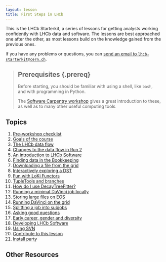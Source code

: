 ```yaml
---
layout: lesson
title: First Steps in LHCb
---
```


This is the LHCb Starterkit, a series of lessons for getting analysts working 
confidently with LHCb data and software.
The lessons are best approached one after the other, as most lessons build on 
the knowledge gained from the previous ones.

If you have any problems or questions, you can [send an email to 
`lhcb-starterkit@cern.ch`](mailto:lhcb-starterkit@cern.ch).

> ## Prerequisites {.prereq}
>
> Before starting, you should be familiar with using a shell, like `bash`, and 
> with programming in Python.
>
> The [Software Carpentry 
> workshop](http://twitwi.github.io/2015-06-02-cern-lhcb/) gives a great 
> introduction to these, as well as to many other useful computing tools.

## Topics

1.  [Pre-workshop checklist](00-prerequisites.html)
2.  [Goals of the course](19-introduction-to-course.html)
3.  [The LHCb data flow](07-dataflow.html)
4.  [Changes to the data flow in Run 2](21-run-2-data-flow.html)
4.  [An introduction to LHCb Software](01-davinci.html)
5.  [Finding data in the Bookkeeping](03-bookkeeping.html)
6.  [Downloading a file from the grid](04-files-from-grid.html)
7.  [Interactively exploring a DST](05-interactive-dst.html)
8.  [Fun with LoKi Functors](06-loki-functors.html)
13. [TupleTools and branches](12-add-tupletools.html)
14. [How do I use DecayTreeFitter?](13-decay-tree-fitter.html)
9.  [Running a minimal DaVinci job locally](08-minimal-dv-job.html)
10. [Storing large files on EOS](09-eos-storage.html)
11. [Running DaVinci on the grid](10-davinci-grid.html)
12. [Splitting a job into subjobs](11-split-jobs.html)
15. [Asking good questions](14-asking-questions.html)
16. [Early career, gender and diversity](22-ecgd.html)
17. [Developing LHCb Software](15-lhcb-dev.html)
18. [Using SVN](16-using-svn.html)
19. [Contribute to this lesson](17-contributing.html)
20. [Install party](18-install-party.html)

## Other Resources
